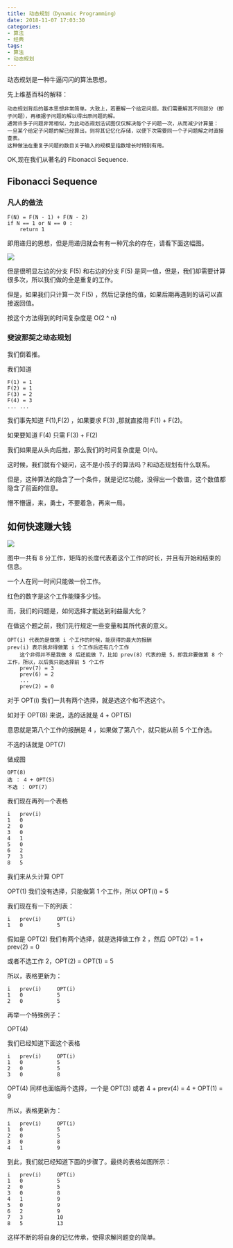 ```yaml
---
title: 动态规划（Dynamic Programming）
date: 2018-11-07 17:03:30
categories:
- 算法
- 经典
tags:
- 算法
- 动态规划
---
```

动态规划是一种牛逼闪闪的算法思想。

先上维基百科的解释：

	动态规划背后的基本思想非常简单。大致上，若要解一个给定问题，我们需要解其不同部分（即子问题），再根据子问题的解以得出原问题的解。
	通常许多子问题非常相似，为此动态规划法试图仅仅解决每个子问题一次，从而减少计算量：
	一旦某个给定子问题的解已经算出，则将其记忆化存储，以便下次需要同一个子问题解之时直接查表。
	这种做法在重复子问题的数目关于输入的规模呈指数增长时特别有用。

<!--more-->
OK,现在我们从著名的 Fibonacci Sequence.

## Fibonacci Sequence

### 凡人的做法

	F(N) = F(N - 1) + F(N - 2)
	if N == 1 or N == 0 :
		return 1

即用递归的思想，但是用递归就会有有一种冗余的存在，请看下面这幅图。

![](/images/algorithm/0_0.png)

但是很明显左边的分支 F(5) 和右边的分支 F(5) 是同一值，但是，我们却需要计算很多次，所以我们做的全是重复的工作。

但是，如果我们只计算一次 F(5) ，然后记录他的值，如果后期再遇到的话可以直接返回值。

按这个方法得到的时间复杂度是 O(2 ^ n)

### 斐波那契之动态规划

我们倒着推。

我们知道 

	F(1) = 1
	F(2) = 1
	F(3) = 2
	F(4) = 3
	... ...
	
我们事先知道 F(1),F(2) ，如果要求 F(3) ,那就直接用 F(1) + F(2)。

如果要知道 F(4) 只需 F(3) + F(2)

我们如果是从头向后推，那么我们的时间复杂度是 O(n)。

这时候，我们就有个疑问，这不是小孩子的算法吗？和动态规划有什么联系。

但是，这种算法的隐含了一个条件，就是记忆功能，没得出一个数值，这个数值都隐含了前面的信息。

懵不懵逼，来，勇士，不要着急，再来一局。

## 如何快速赚大钱

![](/images/algorithm/0_1.png)

图中一共有 8 分工作，矩阵的长度代表着这个工作的时长，并且有开始和结束的信息。

一个人在同一时间只能做一份工作。

红色的数字是这个工作能赚多少钱。

而，我们的问题是，如何选择才能达到利益最大化？

在做这个题之前，我们先行规定一些变量和其所代表的意义。

	OPT(i) 代表的是做第 i 个工作的时候，能获得的最大的报酬
	prev(i) 表示我非得做第 i 个工作后还有几个工作
		这个非得并不是我做 8 后还能做 7，比如 prev(8) 代表的是 5，即我非要做第 8 个工作，所以，以后我只能选择前 5 个工作
		prev(7) = 3
		prev(6) = 2
		...
		prev(2) = 0		

对于 OPT(i) 我们一共有两个选择，就是选这个和不选这个。

如对于 OPT(8) 来说，选的话就是 4 + OPT(5)

意思就是第八个工作的报酬是 4 ，如果做了第八个，就只能从前 5 个工作选。

不选的话就是 OPT(7)

做成图

	OPT(8)
	选 ： 4 + OPT(5)
	不选 ： OPT(7)
	
我们现在再列一个表格

	i   prev(i)
	1	0
	2	0
	3	0
	4	1
	5	0
	6	2
	7	3
	8	5
	
我们来从头计算 OPT

OPT(1) 我们没有选择，只能做第 1 个工作，所以 OPT(i) = 5

我们现在有一下的列表：

	i	prev(i)		OPT(i)
	1	0			5
	
假如是 OPT(2) 我们有两个选择，就是选择做工作 2 ，然后 OPT(2) = 1 + prev(2) = 0

或者不选工作 2，OPT(2) = OPT(1) = 5

所以，表格更新为：

	i	prev(i)		OPT(i)
	1	0			5
	2	0			5
	
再举一个特殊例子：

OPT(4)

我们已经知道下面这个表格

	i	prev(i)		OPT(i)
	1	0			5
	2	0			5
	3	0			8
	
OPT(4) 同样也面临两个选择，一个是 OPT(3) 或者 4 + prev(4) = 4 + OPT(1) = 9

所以，表格更新为：

	i	prev(i)		OPT(i)
	1	0			5
	2	0			5
	3	0			8
	4	1			9
	
到此，我们就已经知道下面的步骤了。最终的表格如图所示：

	i	prev(i)		OPT(i)
	1	0			5
	2	0			5
	3	0			8
	4	1			9
	5	0			9
	6	2			9
	7	3			10
	8	5			13
	
这样不断的将自身的记忆传承，使得求解问题变的简单。
 


